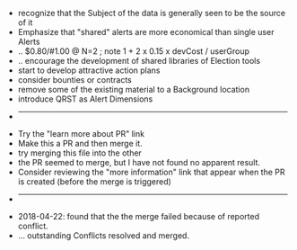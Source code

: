 * recognize that the Subject of the data is generally seen to be the source of it
* Emphasize that "shared" alerts are more economical than single user Alerts
* .. $0.80/#1.00 @ N=2 ; note 1 + 2 x 0.15 x devCost / userGroup
* .. encourage the development of shared libraries of Election tools
* start to develop attractive action plans
* consider bounties or contracts
* remove some of the existing material to a Background location
* introduce QRST as Alert Dimensions
* ---
* Try the "learn more about PR" link
* Make this a PR and then merge it.
* try merging this file into the other
* the PR seemed to merge, but I have not found no apparent result.
* Consider reviewing the "more information" link that appear when the PR is created (before the merge is triggered)
* ---
* 2018-04-22: found that the the merge failed because of reported conflict.
* ... outstanding Conflicts resolved and merged.
